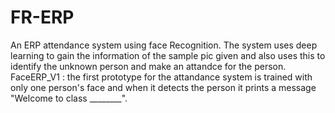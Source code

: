 # FR-ERP
An ERP attendance system using face Recognition.
The system uses deep learning to gain the information of the sample pic given and also uses this to identify the unknown person and make an attandce for the person.
FaceERP_V1 : the first prototype for the attandance system is trained with only one person's face and when it detects the person it prints a message "Welcome to class ________".
